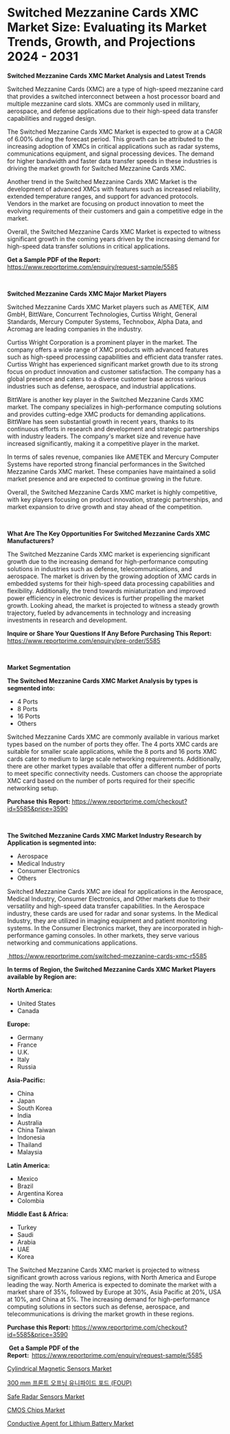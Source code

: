 <p><h1>Switched Mezzanine Cards XMC Market Size: Evaluating its Market Trends, Growth, and Projections 2024 - 2031</h1></p><p><strong>Switched Mezzanine Cards XMC Market Analysis and Latest Trends</strong></p>
<p><p>Switched Mezzanine Cards (XMC) are a type of high-speed mezzanine card that provides a switched interconnect between a host processor board and multiple mezzanine card slots. XMCs are commonly used in military, aerospace, and defense applications due to their high-speed data transfer capabilities and rugged design.</p><p>The Switched Mezzanine Cards XMC Market is expected to grow at a CAGR of 6.00% during the forecast period. This growth can be attributed to the increasing adoption of XMCs in critical applications such as radar systems, communications equipment, and signal processing devices. The demand for higher bandwidth and faster data transfer speeds in these industries is driving the market growth for Switched Mezzanine Cards XMC.</p><p>Another trend in the Switched Mezzanine Cards XMC Market is the development of advanced XMCs with features such as increased reliability, extended temperature ranges, and support for advanced protocols. Vendors in the market are focusing on product innovation to meet the evolving requirements of their customers and gain a competitive edge in the market.</p><p>Overall, the Switched Mezzanine Cards XMC Market is expected to witness significant growth in the coming years driven by the increasing demand for high-speed data transfer solutions in critical applications.</p></p>
<p><strong>Get a Sample PDF of the Report:&nbsp;</strong> <a href="https://www.reportprime.com/enquiry/request-sample/5585">https://www.reportprime.com/enquiry/request-sample/5585</a></p>
<p>&nbsp;</p>
<p><strong>Switched Mezzanine Cards XMC Major Market Players</strong></p>
<p><p>Switched Mezzanine Cards XMC Market players such as AMETEK, AIM GmbH, BittWare, Concurrent Technologies, Curtiss Wright, General Standards, Mercury Computer Systems, Technobox, Alpha Data, and Acromag are leading companies in the industry.</p><p>Curtiss Wright Corporation is a prominent player in the market. The company offers a wide range of XMC products with advanced features such as high-speed processing capabilities and efficient data transfer rates. Curtiss Wright has experienced significant market growth due to its strong focus on product innovation and customer satisfaction. The company has a global presence and caters to a diverse customer base across various industries such as defense, aerospace, and industrial applications.</p><p>BittWare is another key player in the Switched Mezzanine Cards XMC market. The company specializes in high-performance computing solutions and provides cutting-edge XMC products for demanding applications. BittWare has seen substantial growth in recent years, thanks to its continuous efforts in research and development and strategic partnerships with industry leaders. The company's market size and revenue have increased significantly, making it a competitive player in the market.</p><p>In terms of sales revenue, companies like AMETEK and Mercury Computer Systems have reported strong financial performances in the Switched Mezzanine Cards XMC market. These companies have maintained a solid market presence and are expected to continue growing in the future.</p><p>Overall, the Switched Mezzanine Cards XMC market is highly competitive, with key players focusing on product innovation, strategic partnerships, and market expansion to drive growth and stay ahead of the competition.</p></p>
<p>&nbsp;</p>
<p><strong>What Are The Key Opportunities For Switched Mezzanine Cards XMC Manufacturers?</strong></p>
<p><p>The Switched Mezzanine Cards XMC market is experiencing significant growth due to the increasing demand for high-performance computing solutions in industries such as defense, telecommunications, and aerospace. The market is driven by the growing adoption of XMC cards in embedded systems for their high-speed data processing capabilities and flexibility. Additionally, the trend towards miniaturization and improved power efficiency in electronic devices is further propelling the market growth. Looking ahead, the market is projected to witness a steady growth trajectory, fueled by advancements in technology and increasing investments in research and development.</p></p>
<p><strong>Inquire or Share Your Questions If Any Before Purchasing This Report:</strong> <a href="https://www.reportprime.com/enquiry/pre-order/5585">https://www.reportprime.com/enquiry/pre-order/5585</a></p>
<p>&nbsp;</p>
<p><strong>Market Segmentation</strong></p>
<p><strong>The Switched Mezzanine Cards XMC Market Analysis by types is segmented into:</strong></p>
<p><ul><li>4 Ports</li><li>8 Ports</li><li>16 Ports</li><li>Others</li></ul></p>
<p><p>Switched Mezzanine Cards XMC are commonly available in various market types based on the number of ports they offer. The 4 ports XMC cards are suitable for smaller scale applications, while the 8 ports and 16 ports XMC cards cater to medium to large scale networking requirements. Additionally, there are other market types available that offer a different number of ports to meet specific connectivity needs. Customers can choose the appropriate XMC card based on the number of ports required for their specific networking setup.</p></p>
<p><strong>Purchase this Report:&nbsp;</strong><a href="https://www.reportprime.com/checkout?id=5585&price=3590">https://www.reportprime.com/checkout?id=5585&price=3590</a></p>
<p>&nbsp;</p>
<p><strong>The Switched Mezzanine Cards XMC Market Industry Research by Application is segmented into:</strong></p>
<p><ul><li>Aerospace</li><li>Medical Industry</li><li>Consumer Electronics</li><li>Others</li></ul></p>
<p><p>Switched Mezzanine Cards XMC are ideal for applications in the Aerospace, Medical Industry, Consumer Electronics, and Other markets due to their versatility and high-speed data transfer capabilities. In the Aerospace industry, these cards are used for radar and sonar systems. In the Medical Industry, they are utilized in imaging equipment and patient monitoring systems. In the Consumer Electronics market, they are incorporated in high-performance gaming consoles. In other markets, they serve various networking and communications applications.</p></p>
<p><a href="https://www.reportprime.com/switched-mezzanine-cards-xmc-r5585">&nbsp;https://www.reportprime.com/switched-mezzanine-cards-xmc-r5585</a></p>
<p><strong>In terms of Region, the Switched Mezzanine Cards XMC Market Players available by Region are:</strong></p>
<p>
    <p> <strong> North America: </strong>
        <ul>
            <li>United States</li>
            <li>Canada</li>
        </ul>
        </p> 
    <p> <strong> Europe: </strong>
        <ul>
            <li>Germany</li>
            <li>France</li>
            <li>U.K.</li>
            <li>Italy</li>
            <li>Russia</li>
        </ul>
        </p> 
    <p> <strong> Asia-Pacific: </strong>
        <ul>
            <li>China</li>
            <li>Japan</li>
            <li>South Korea</li>
            <li>India</li>
            <li>Australia</li>
            <li>China Taiwan</li>
            <li>Indonesia</li>
            <li>Thailand</li>
            <li>Malaysia</li>
        </ul>
        </p> 
    <p> <strong> Latin America: </strong>
        <ul>
            <li>Mexico</li>
            <li>Brazil</li>
            <li>Argentina Korea</li>
            <li>Colombia</li>
        </ul>
        </p> 
    <p> <strong> Middle East & Africa: </strong>
        <ul>
            <li>Turkey</li>
            <li>Saudi</li>
            <li>Arabia</li>
            <li>UAE</li>
            <li>Korea</li>
        </ul>
    </p>
    </p>
<p><p>The Switched Mezzanine Cards XMC market is projected to witness significant growth across various regions, with North America and Europe leading the way. North America is expected to dominate the market with a market share of 35%, followed by Europe at 30%, Asia Pacific at 20%, USA at 10%, and China at 5%. The increasing demand for high-performance computing solutions in sectors such as defense, aerospace, and telecommunications is driving the market growth in these regions.</p></p>
<p><strong>Purchase this Report: </strong><a href="https://www.reportprime.com/checkout?id=5585&price=3590">https://www.reportprime.com/checkout?id=5585&price=3590</a></p>
<p>&nbsp;<strong>Get a Sample PDF of the Report:&nbsp;&nbsp;</strong><a href="https://www.reportprime.com/enquiry/request-sample/5585">https://www.reportprime.com/enquiry/request-sample/5585</a></p>
<p><strong></strong></p>
<p><p><a href="https://github.com/dimitrishawkinswaynenp91rgz/Market-Research-Report-List-4/blob/main/cylindrical-magnetic-sensors-market.md">Cylindrical Magnetic Sensors Market</a></p><p><a href="https://github.com/konokaryan/Market-Research-Report-List-2/blob/main/5349913104562.md">300 mm 프론트 오프닝 유니파이드 포드 (FOUP)</a></p><p><a href="https://github.com/vregtldg37/Market-Research-Report-List-2/blob/main/safe-radar-sensors-market.md">Safe Radar Sensors Market</a></p><p><a href="https://github.com/gladysalidde/Market-Research-Report-List-2/blob/main/cmos-chips-market.md">CMOS Chips Market</a></p><p><a href="https://github.com/labibmmn112/Market-Research-Report-List-2/blob/main/conductive-agent-for-lithium-battery-market.md">Conductive Agent for Lithium Battery Market</a></p></p>